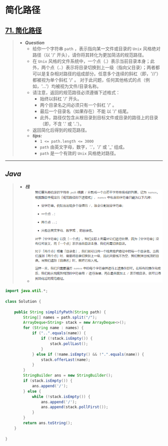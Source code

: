 # 简化路径

## [71. 简化路径](https://leetcode.cn/problems/simplify-path/)

> - ***Question***
>   - 给你一个字符串 `path` ，表示指向某一文件或目录的 `Unix` 风格绝对路径（以 '/' 开头），请你将其转化为更加简洁的规范路径。
>   - 在 `Unix` 风格的文件系统中，一个点（.）表示当前目录本身；此外，两个点（..）表示将目录切换到上一级（指向父目录）；两者都可以是复杂相对路径的组成部分。任意多个连续的斜杠（即，'//'）都被视为单个斜杠 '/' 。 对于此问题，任何其他格式的点（例如，'...'）均被视为文件/目录名称。
>   - 请注意，返回的规范路径必须遵循下述格式：
>     - 始终以斜杠 '/' 开头。
>     - 两个目录名之间必须只有一个斜杠 '/' 。
>     - 最后一个目录名（如果存在）不能 以 '/' 结尾。
>     - 此外，路径仅包含从根目录到目标文件或目录的路径上的目录（即，不含 '.' 或 '..'）。
>   - 返回简化后得到的规范路径。
>   - ***tips:***
>     - `1 <= path.length <= 3000`
>     - `path` 由英文字母，数字，'.'，'/' 或 '_' 组成。
>     - `path` 是一个有效的 `Unix` 风格绝对路径。

---

## *Java*

> - ***栈***
>   - ![image](./images/简化路径.png)

```java
import java.util.*;

class Solution {

    public String simplifyPath(String path) {
        String[] names = path.split("/");
        ArrayDeque<String> stack = new ArrayDeque<>();
        for (String name : names) {
            if ("..".equals(name)) {
                if (!stack.isEmpty()) {
                    stack.pollLast();
                }
            } else if (!name.isEmpty() && !".".equals(name)) {
                stack.offerLast(name);
            }
        }
        StringBuilder ans = new StringBuilder();
        if (stack.isEmpty()) {
            ans.append('/');
        } else {
            while (!stack.isEmpty()) {
                ans.append('/');
                ans.append(stack.pollFirst());
            }
        }
        return ans.toString();
    }

}
```
